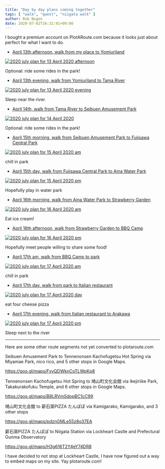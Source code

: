```yaml
---
title: "Day by day plans coming together"
tags: [ "walk", "quest", "niigata walk" ]
author: Rob Nugen
date: 2020-07-02T16:32:01+09:00
---
```


I bought a premium account on PlotARoute.com because it looks just about perfect for what I want to do.

* [April 13th afternoon, walk from my place to Yomiuriland](https://www.plotaroute.com/route/1189743?units=km)

[![2020 july plan for 13 April 2020 afternoon](//b.robnugen.com/quests/walk-to-niigata/2020/route_plans/as-of-july/thumbs/2020_july_plan_for_13_April_2020_afternoon.png)](https://www.plotaroute.com/route/1189743?units=km)

Optional: ride some rides in the park!

* [April 13th evening, walk from Yomiuriland to Tama River](https://www.plotaroute.com/route/1189775?units=km)

[![2020 july plan for 13 April 2020 evening](//b.robnugen.com/quests/walk-to-niigata/2020/route_plans/as-of-july/thumbs/2020_july_plan_for_13_April_2020_evening.png)](https://www.plotaroute.com/route/1189775?units=km)

Sleep near the river.

* [April 14th, walk from Tama River to Seibuen Amusement Park](https://www.plotaroute.com/route/1189801?units=km)

[![2020 july plan for 14 April 2020](//b.robnugen.com/quests/walk-to-niigata/2020/route_plans/as-of-july/thumbs/2020_july_plan_for_14_April_2020.png)](https://www.plotaroute.com/route/1189801?units=km)

Optional: ride some rides in the park!

* [April 15th morning, walk from Seibuen Amusement Park to Fujisawa Central Park](https://www.plotaroute.com/route/1189816?units=km)

[![2020 july plan for 15 April 2020 am](//b.robnugen.com/quests/walk-to-niigata/2020/route_plans/as-of-july/thumbs/2020_july_plan_for_15_April_2020_am.png)](https://www.plotaroute.com/route/1189816?units=km)

chill in park

* [April 15th day, walk from Fujisawa Central Park to Aina Water Park](https://www.plotaroute.com/route/1189817?units=km)

[![2020 july plan for 15 April 2020 pm](//b.robnugen.com/quests/walk-to-niigata/2020/route_plans/as-of-july/thumbs/2020_july_plan_for_15_April_2020_pm.png)](https://www.plotaroute.com/route/1189817?units=km)

Hopefully play in water park

* [April 16th morning, walk from Aina Water Park to Strawberry Garden](https://www.plotaroute.com/route/1191394?units=km)

[![2020 july plan for 16 April 2020 am](//b.robnugen.com/quests/walk-to-niigata/2020/route_plans/as-of-july/thumbs/2020_july_plan_for_16_April_2020_am.png)](https://www.plotaroute.com/route/1191394?units=km)

Eat ice cream!

* [April 16th afternoon, walk from Strawberry Garden to BBQ Camp](https://www.plotaroute.com/route/1191394?units=km)

[![2020 july plan for 16 April 2020 pm](//b.robnugen.com/quests/walk-to-niigata/2020/route_plans/as-of-july/thumbs/2020_july_plan_for_16_April_2020_pm.png)](https://www.plotaroute.com/route/1191394?units=km)

Hopefully meet people willing to share some food!

* [April 17th am, walk from BBQ Camp to park](https://www.plotaroute.com/route/1191456?units=km)

[![2020 july plan for 17 April 2020 am](//b.robnugen.com/quests/walk-to-niigata/2020/route_plans/as-of-july/thumbs/2020_july_plan_for_17_April_2020_am.png)](https://www.plotaroute.com/route/1191456?units=km)

chill in park

* [April 17th day, walk from park to Italian restaurant](https://www.plotaroute.com/route/1191457?units=km)

[![2020 july plan for 17 April 2020 day](//b.robnugen.com/quests/walk-to-niigata/2020/route_plans/as-of-july/thumbs/2020_july_plan_for_17_April_2020_day.png)](https://www.plotaroute.com/route/1191457?units=km)

eat four cheese pizza

* [April 17th evening, walk from Italian restaurant to Arakawa](https://www.plotaroute.com/route/1191458?units=km)

[![2020 july plan for 17 April 2020 pm](//b.robnugen.com/quests/walk-to-niigata/2020/route_plans/as-of-july/thumbs/2020_july_plan_for_17_April_2020_pm.png)](https://www.plotaroute.com/route/1191458?units=km)

Sleep next to the river

- - - -


Here are some other route segments not yet converted to plotaroute.com


Seibuen Amusement Park to Tennenonsen Kachofugetsu Hot Spring via
Miyamae Park, nico rico, and 5 other stops in Google Maps.

https://goo.gl/maps/FvvQDWknCoTLWpKp8

Tennenonsen Kachofugetsu Hot Spring to 鳩山町文化会舘 via Ikejiriike
Park, Takakurakofuku Temple, and 6 other stops in Google Maps.

https://goo.gl/maps/B8LRVmSdopBC1cC99

鳩山町文化会舘 to 薪石窯PIZZA たんぽぽ via Kamigarako, Kamigarako, and
3 other stops

https://goo.gl/maps/pdznGMLe55z8o37EA

薪石窯PIZZA たんぽぽ to Niigata Station via Lockheart Castle and
Prefectural Gunma Observatory

https://goo.gl/maps/H3g616T2Y4eY74DR8

I have decided to not stop at Lockheart Castle, I have now
figured out a way to embed maps on my site. Yay plotaroute.com!
